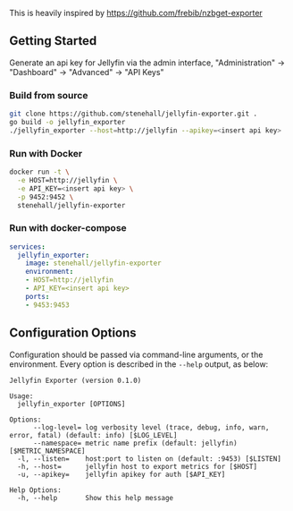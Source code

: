 
This is heavily inspired by https://github.com/frebib/nzbget-exporter

## Getting Started

Generate an api key for Jellyfin via the admin interface, "Administration" -> "Dashboard" -> "Advanced" -> "API Keys"

### Build from source
```sh
git clone https://github.com/stenehall/jellyfin-exporter.git .
go build -o jellyfin_exporter
./jellyfin_exporter --host=http://jellyfin --apikey=<insert api key>
```

### Run with Docker
```sh
docker run -t \
  -e HOST=http://jellyfin \
  -e API_KEY=<insert api key> \
  -p 9452:9452 \
  stenehall/jellyfin-exporter
```

### Run with docker-compose
```yaml
services:
  jellyfin_exporter:
    image: stenehall/jellyfin-exporter
    environment:
    - HOST=http://jellyfin
    - API_KEY=<insert api key>
    ports:
    - 9453:9453
```

## Configuration Options

Configuration should be passed via command-line arguments, or the environment. Every option is described in the `--help` output, as below:

```
Jellyfin Exporter (version 0.1.0)

Usage:
  jellyfin_exporter [OPTIONS]

Options:
      --log-level= log verbosity level (trace, debug, info, warn, error, fatal) (default: info) [$LOG_LEVEL]
      --namespace= metric name prefix (default: jellyfin) [$METRIC_NAMESPACE]
  -l, --listen=    host:port to listen on (default: :9453) [$LISTEN]
  -h, --host=      jellyfin host to export metrics for [$HOST]
  -u, --apikey=    jellyfin apikey for auth [$API_KEY]

Help Options:
  -h, --help       Show this help message

```
